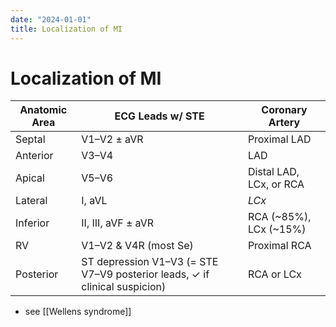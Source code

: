 ```yaml
---
date: "2024-01-01"
title: Localization of MI
---
```



# Localization of MI

| Anatomic Area | ECG Leads w/ STE                                                           | Coronary Artery         |
| ------------- | -------------------------------------------------------------------------- | ----------------------- |
| Septal        | V1–V2 ± aVR                                                                | Proximal LAD            |
| Anterior      | V3–V4                                                                      | LAD                     |
| Apical        | V5–V6                                                                      | Distal LAD, LCx, or RCA |
| Lateral       | I, aVL                                                                     | _LCx_                   |
| Inferior      | II, III, aVF ± aVR                                                         | RCA (~85%), LCx (~15%)  |
| RV            | V1–V2 & V4R (most Se)                                                      | Proximal RCA            |
| Posterior     | ST depression V1–V3 (= STE V7–V9 posterior leads, ✓ if clinical suspicion) | RCA or LCx              |

- see [[Wellens syndrome]]
